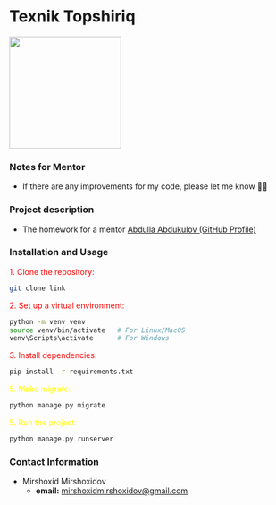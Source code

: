 # Texnik Topshiriq
<img src="https://avatars.mds.yandex.net/i?id=fb01ee68b66f297d818d4d02252d179e33a78d9f-11547768-images-thumbs&n=13" width="200">

### Notes for Mentor
- If there are any improvements for my code, please let me know 🙏🏻

### Project description
- The homework for a mentor <a href="https://github.com/abdullaabdukulov">Abdulla Abdukulov (GitHub Profile)</a>

### Installation and Usage 
<p style="color:red;">1. Clone the repository:</p>

```bash
git clone link
```
<p style="color:red;"></p>
<p style="color:red;">2. Set up a virtual environment:</p>

```bash
python -m venv venv
source venv/bin/activate   # For Linux/MacOS
venv\Scripts\activate      # For Windows
```

<p style="color:red;">3. Install dependencies:</p>

```bash
pip install -r requirements.txt
```

<p style="color:yellow;">5. Make migrate:</p>

```bash
python manage.py migrate
```

<p style="color:yellow;">5. Run the project:</p>

```bash
python manage.py runserver
```

### Contact Information
- Mirshoxid Mirshoxidov
  - **email:** mirshoxidmirshoxidov@gmail.com
